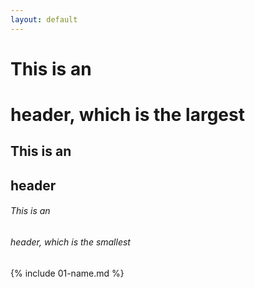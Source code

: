 ```yaml
---
layout: default
---
```

# This is an <h1> header, which is the largest
## This is an <h2> header
###### This is an <h6> header, which is the smallest
{% include 01-name.md %}

